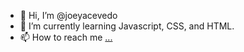 - 👋 Hi, I’m @joeyacevedo
- 🌱 I’m currently learning Javascript, CSS, and HTML.
- 📫 How to reach me [...](https://www.linkedin.com/in/josephacevedo/)

<!---
joeyacevedo/joeyacevedo is a ✨ special ✨ repository because its `README.md` (this file) appears on your GitHub profile.
You can click the Preview link to take a look at your changes.
--->
